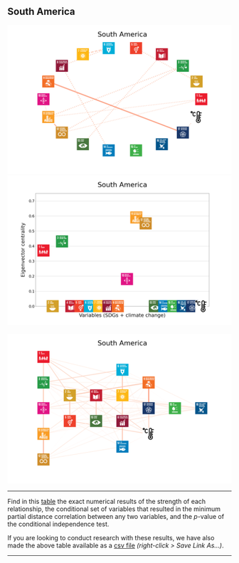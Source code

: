 ## South America

<img src="../South America/South America_circular_network_logos.png">
<img src="../South America/South America_eigenvector_centrality.png">
<br>
<br>
<img src="../South America/South America_multipartite_network_logos_cluster.png">

---

Find in this <a href="TLPH_website_tables_9-9.pdf" target="_blank">table</a> the exact numerical results of the strength of each relationship, the conditional set of variables that resulted in the minimum partial distance correlation between any two variables, and the _p_-value of the conditional independence test.

If you are looking to conduct research with these results, we have also made the above table available as a <a href="https://raw.githubusercontent.com/felix-laumann/SDG-networks/gh-pages/Results/csv/conditions_South America.csv" target="_blank" download>csv file</a> _(right-click > Save Link As...)_. 

---
